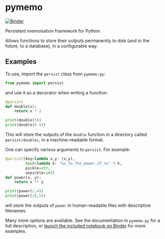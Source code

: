 # pymemo

[![Binder](https://mybinder.org/badge_logo.svg)](https://mybinder.org/v2/gh/mtorpey/pymemo/master?filepath=Persistent%20memoisation.ipynb)

Persistent memoisation framework for Python

Allows functions to store their outputs permanently to disk (and in the future,
to a database), in a configurable way.

## Examples
To use, import the `persist` class from `pymemo.py`:

```python
from pymemo import persist
```

and use it as a decorator when writing a function:

```python
@persist
def double(x):
    return x * 2

print(double(3))
print(double(6.5))
```

This will store the outputs of the `double` function in a directory called
`persist/double/`, in a machine-readable format.

One can specify various arguments to `persist`.  For example:

```python
@persist(key=lambda x,y: (x,y),
         hash=lambda k: '%s_to_the_power_of_%s' % k,
         pickle=str,
         unpickle=int)
def power(x, y):
    return x ** y

print(power(2,4))
print(power(10,5))
```

will store the outputs of `power` in human-readable files with descriptive
filenames.

Many more options are available.  See the documentation in `pymemo.py` for a
full description, or
[launch the included notebook on Binder](https://mybinder.org/v2/gh/mtorpey/pymemo/master?filepath=Persistent%20memoisation.ipynb)
for more examples.

